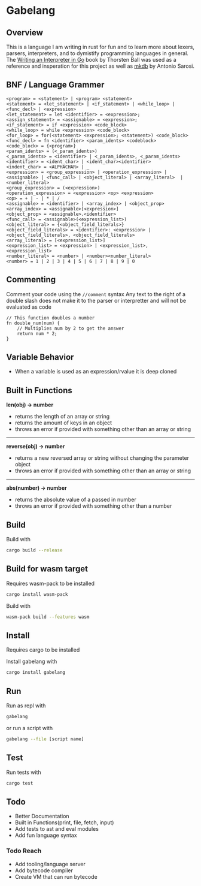 # Gabelang

## Overview

This is a language I am writing in rust for fun and to learn more about lexers, parsers, interpreters, and to dymistify programming languages in general.
The [Writing an Interpreter in Go](interpreterbook.com) book by Thorsten Ball was used as a reference and insperation for this project as well as [mkdb](github.com/antoniosarosi/mkdb) by Antonio Sarosi.

## BNF / Language Grammer

```bnf
<program> = <statement> | <program> <statement>
<statement> = <let_statement> | <if_statement> | <while_loop> | <func_decl> | <expression>
<let_statement> = let <identifier> = <expression>;
<assign_statement> = <assignable> = <expression>;
<if_statement> = if <expression> <code_block>
<while_loop> = while <expression> <code_block>
<for_loop> = for(<statement> <expression>; <statement>) <code_block>
<func_decl> = fn <identifier> <param_idents> <codeblock>
<code_block> = {<program>}
<param_idents> = (<_param_idents>)
<_param_idents> = <identifier> | <_param_idents>, <_param_idents>
<identifier> = <ident_char> | <ident_char><identifier>
<indent_char> = <ALPHACHAR> | _
<expression> = <group_expression> | <operation_expression> | <assignable> | <func_call> | <object_literal> | <array_literal>  | <number_literal>
<group_expression> = (<expression>)
<operation_expression> = <expression> <op> <expression>
<op> = + | - | * | /
<assignable> = <identifier> | <array_index> | <object_prop>
<array_index> = <assignable>[<expression>]
<object_prop> = <assignable>.<identifier>
<func_call> = <assignable>(<expression_list>)
<object_literal> = {<object_field_literals>}
<object_field_literals> = <identifier>: <expression> | <object_field_literals>, <object_field_literals>
<array_literal> = [<expression_list>]
<expression_list> = <expression> | <expression_list>, <expression_list>
<number_literal> = <number> | <number><number_literal>
<number> = 1 | 2 | 3 | 4 | 5 | 6 | 7 | 8 | 9 | 0
```

## Commenting

Comment your code using the `//comment` syntax
Any text to the right of a double slash does not make it to the parser or interpretter and will not be evaluated as code

```
// This function doubles a number
fn double_num(num) {
    // Multiplies num by 2 to get the answer
    return num * 2;
}
```

## Variable Behavior

- When a variable is used as an expression/rvalue it is deep cloned

## Built in Functions

**len(obj) -> number**

- returns the length of an array or string
- returns the amount of keys in an object
- throws an error if provided with something other than an array or string

___

**reverse(obj) -> number**

- returns a new reversed array or string without changing the parameter object
- throws an error if provided with something other than an array or string

___

**abs(number) -> number**

- returns the absolute value of a passed in number
- throws an error if provided with something other than a number

## Build

Build with
```sh
cargo build --release
```

## Build for wasm target

Requires wasm-pack to be installed
```sh
cargo install wasm-pack
```

Build with
```sh
wasm-pack build --features wasm
```

## Install

Requires cargo to be installed

Install gabelang with
```sh
cargo install gabelang
```

## Run

Run as repl with
```sh
gabelang
```
or run a script with
```sh
gabelang --file [script name]
```

## Test

Run tests with
```sh
cargo test
```

## Todo

- Better Documentation
- Built in Functions(print, file, fetch, input)
- Add tests to ast and eval modules
- Add fun language syntax

### Todo Reach

- Add tooling/language server
- Add bytecode compiler
- Create VM that can run bytecode
